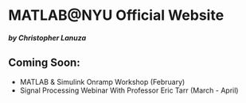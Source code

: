 # MATLAB@NYU Official Website
##### by Christopher Lanuza

## Coming Soon:
* MATLAB & Simulink Onramp Workshop (February)
* Signal Processing Webinar With Professor Eric Tarr (March - April)